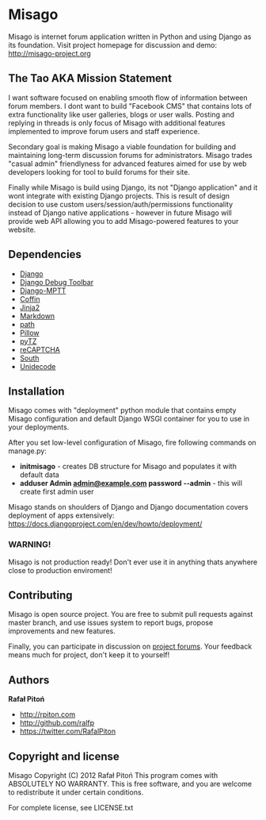 Misago
======

Misago is internet forum application written in Python and using Django as its foundation.
Visit project homepage for discussion and demo: <http://misago-project.org>


The Tao AKA Mission Statement
-----------------------------

I want software focused on enabling smooth flow of information between forum members. I dont want to build "Facebook CMS" that contains lots of extra functionality like user galleries, blogs or user walls. Posting and replying in threads is only focus of Misago with additional features implemented to improve forum users and staff experience.

Secondary goal is making Misago a viable foundation for building and maintaining long-term discussion forums for administrators. Misago trades "casual admin" friendlyness for advanced features aimed for use by web developers looking for tool to build forums for their site.

Finally while Misago is build using Django, its not "Django application" and it wont integrate with existing Django projects. This is result of design decision to use custom users/session/auth/permissions functionality instead of Django native applications - however in future Misago will provide web API allowing you to add Misago-powered features to your website.


Dependencies
------------

* [Django](http://djangoproject.com)
* [Django Debug Toolbar](https://github.com/django-debug-toolbar/django-debug-toolbar)
* [Django-MPTT](https://github.com/django-mptt/django-mptt)
* [Coffin](https://github.com/coffin/coffin)
* [Jinja2](https://github.com/mitsuhiko/jinja2)
* [Markdown](http://pypi.python.org/pypi/Markdown)
* [path](http://pypi.python.org/pypi/path.py)
* [Pillow](http://pypi.python.org/pypi/Pillow/)
* [pyTZ](http://pypi.python.org/pypi/pytz/2012h)
* [reCAPTCHA](http://pypi.python.org/pypi/recaptcha-client)
* [South](http://south.aeracode.org)
* [Unidecode](http://pypi.python.org/pypi/Unidecode)


Installation
------------

Misago comes with "deployment" python module that contains empty Misago configuration and default Django WSGI container for you to use in your deployments.

After you set low-level configuration of Misago, fire following commands on manage.py:

* __initmisago__ - creates DB structure for Misago and populates it with default data
* __adduser Admin admin@example.com password --admin__ - this will create first admin user

Misago stands on shoulders of Django and Django documentation covers deployment of apps extensively:
https://docs.djangoproject.com/en/dev/howto/deployment/

### WARNING!

Misago is not production ready! Don't ever use it in anything thats anywhere close to production enviroment!


Contributing
------------

Misago is open source project. You are free to submit pull requests against master branch, and use issues system to report bugs, propose improvements and new features.

Finally, you can participate in discussion on [project forums](http://misago-project.org). Your feedback means much for project, don't keep it to yourself!


Authors
-------

**Rafał Pitoń**

+ http://rpiton.com
+ http://github.com/ralfp
+ https://twitter.com/RafalPiton


Copyright and license
---------------------

Misago  Copyright (C) 2012  Rafał Pitoń
This program comes with ABSOLUTELY NO WARRANTY.
This is free software, and you are welcome to redistribute it
under certain conditions.

For complete license, see LICENSE.txt